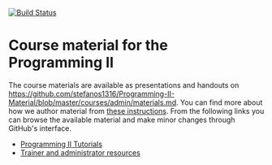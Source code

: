 [![Build Status](https://travis-ci.org/codeandwork/courses.svg?branch=master)](https://travis-ci.org/codeandwork/courses)

# Course material for the Programming II

The course materials are available as presentations and handouts on https://github.com/stefanos1316/Programming-II-Material/blob/master/courses/admin/materials.md.
You can find more about how we author material from [these instructions](courses/admin/authoring.md).
From the following links you can browse the available material and make minor changes through GitHub's interface.

* [Programming II Tutorials](courses/tutorials.md)
* [Trainer and administrator resources](courses/admin.md)
